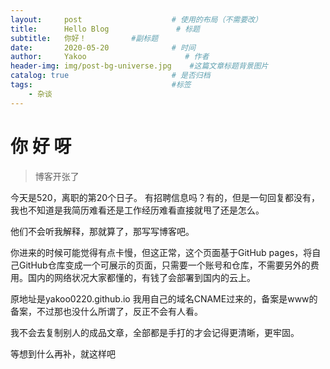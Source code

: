 ```yaml
---
layout:     post                    # 使用的布局（不需要改）
title:      Hello Blog               # 标题 
subtitle:   你好！          #副标题
date:       2020-05-20              # 时间
author:     Yakoo                      # 作者
header-img: img/post-bg-universe.jpg    #这篇文章标题背景图片
catalog: true                       # 是否归档
tags:                               #标签
    - 杂谈
---
```


# 你  好  呀
>博客开张了

今天是520，离职的第20个日子。
有招聘信息吗？有的，但是一句回复都没有，我也不知道是我简历难看还是工作经历难看直接就甩了还是怎么。

他们不会听我解释，那就算了，那写写博客吧。

你进来的时候可能觉得有点卡慢，但这正常，这个页面基于GitHub pages，将自己GitHub仓库变成一个可展示的页面，只需要一个账号和仓库，不需要另外的费用。国内的网络状况大家都懂的，有钱了会部署到国内的云上。

原地址是yakoo0220.github.io 我用自己的域名CNAME过来的，备案是www的备案，不过那也没什么所谓了，反正不会有人看。

我不会去复制别人的成品文章，全部都是手打的才会记得更清晰，更牢固。

等想到什么再补，就这样吧